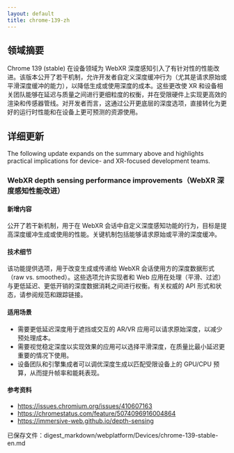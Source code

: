 ```yaml
---
layout: default
title: chrome-139-zh
---
```


## 领域摘要

Chrome 139 (stable) 在设备领域为 WebXR 深度感知引入了有针对性的性能改进。该版本公开了若干机制，允许开发者自定义深度缓冲行为（尤其是请求原始或平滑深度缓冲的能力），以降低生成或使用深度的成本。这些更改使 XR 和设备相关团队能够在延迟与质量之间进行更细粒度的权衡，并在受限硬件上实现更高效的渲染和传感器管线。对开发者而言，这通过公开更底层的深度选项，直接转化为更好的运行时性能和在设备上更可预测的资源使用。

## 详细更新

The following update expands on the summary above and highlights practical implications for device- and XR-focused development teams.

### WebXR depth sensing performance improvements（WebXR 深度感知性能改进）

#### 新增内容
公开了若干新机制，用于在 WebXR 会话中自定义深度感知功能的行为，目标是提高深度缓冲生成或使用的性能。关键机制包括能够请求原始或平滑的深度缓冲。

#### 技术细节
该功能提供选项，用于改变生成或传递给 WebXR 会话使用方的深度数据形式（raw vs. smoothed）。这些选项允许实现者和 Web 应用在处理（平滑、过滤）与更低延迟、更低开销的深度数据消耗之间进行权衡。有关权威的 API 形式和状态，请参阅规范和跟踪链接。

#### 适用场景
- 需要更低延迟深度用于遮挡或交互的 AR/VR 应用可以请求原始深度，以减少预处理成本。  
- 需要视觉稳定深度以实现效果的应用可以选择平滑深度，在质量比最小延迟更重要的情况下使用。  
- 设备团队和引擎集成者可以调优深度生成以匹配受限设备上的 GPU/CPU 预算，从而提升帧率和能耗表现。

#### 参考资料
- https://issues.chromium.org/issues/410607163
- https://chromestatus.com/feature/5074096916004864
- https://immersive-web.github.io/depth-sensing

已保存文件：digest_markdown/webplatform/Devices/chrome-139-stable-en.md
